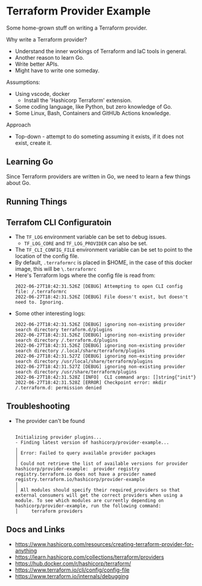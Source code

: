 # Terraform Provider Example

Some home-grown stuff on writing a Terraform provider.  

Why write a Terraform provider?
* Understand the inner workings of Terraform and IaC tools in general.
* Another reason to learn Go.
* Write better APIs.
* Might have to write one someday.

Assumptions:
* Using vscode, docker
  * Install the 'Hashicorp Terraform' extension.
* Some coding language, like Python, but zero knowledge of Go.
* Some Linux, Bash, Containers and GitHUb Actions knowledge.

Approach
* Top-down - attempt to do someting assuming it exists, if it does not exist, create it.

## Learning Go
Since Terraform providers are written in Go, we need to learn a few things about Go.

## Running Things

## Terrafom CLI Configuratoin
* The `TF_LOG` environment variable can be set to debug issues.
  * `TF_LOG_CORE` and `TF_LOG_PROVIDER` can also be set.
* The `TF_CLI_CONFIG_FILE` environment variable can be set to point to the
  location of the config file.
* By default, `.terraformrc` is placed in $HOME, in the case of this docker 
  image, this will be `\.terraformrc`
* Here's Terraform logs where the config file is read from:
  ```
  2022-06-27T18:42:31.526Z [DEBUG] Attempting to open CLI config file: /.terraformrc
  2022-06-27T18:42:31.526Z [DEBUG] File doesn't exist, but doesn't need to. Ignoring.
  ```
* Some other interesting logs:
  ```
  2022-06-27T18:42:31.526Z [DEBUG] ignoring non-existing provider search directory terraform.d/plugins
  2022-06-27T18:42:31.526Z [DEBUG] ignoring non-existing provider search directory /.terraform.d/plugins
  2022-06-27T18:42:31.526Z [DEBUG] ignoring non-existing provider search directory /.local/share/terraform/plugins
  2022-06-27T18:42:31.527Z [DEBUG] ignoring non-existing provider search directory /usr/local/share/terraform/plugins
  2022-06-27T18:42:31.527Z [DEBUG] ignoring non-existing provider search directory /usr/share/terraform/plugins
  2022-06-27T18:42:31.528Z [INFO]  CLI command args: []string{"init"}
  2022-06-27T18:42:31.528Z [ERROR] Checkpoint error: mkdir /.terraform.d: permission denied
  ```

## Troubleshooting
* The provider can't be found
  ```Initializing the backend...

  Initializing provider plugins...
  - Finding latest version of hashicorp/provider-example...
  ╷
  │ Error: Failed to query available provider packages
  │ 
  │ Could not retrieve the list of available versions for provider hashicorp/provider-example:  provider registry registry.terraform.io does not have a provider named registry.terraform.io/hashicorp/provider-example
  │ 
  │ All modules should specify their required_providers so that external consumers will get the correct providers when using a module. To see which modules are currently depending on hashicorp/provider-example, run the following command:
  │     terraform providers
  ```

## Docs and Links
* https://www.hashicorp.com/resources/creating-terraform-provider-for-anything
* https://learn.hashicorp.com/collections/terraform/providers
* https://hub.docker.com/r/hashicorp/terraform/
* https://www.terraform.io/cli/config/config-file
* https://www.terraform.io/internals/debugging